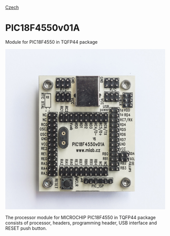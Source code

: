 
[Czech](./README.cs.md)
<!--- module --->
# PIC18F4550v01A
<!--- Emodule --->

<!--- subtitle ---> Module for PIC18F4550 in TQFP44 package <!--- Esubtitle --->

![PIC18F4550v01A](DOC/SRC/img/PIC18F4550v01A_Top_Big.jpg)

<!--- description ---> The processor module for MICROCHIP PIC18F4550 in TQFP44 package consists of processor, headers, programming header, USB interface and RESET push button.<!--- Edescription --->
            